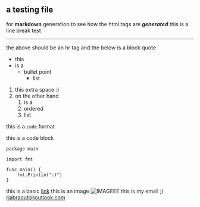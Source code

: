 ## a testing file

for **markdown** generation _to_ see how the html tags are **_generated_**
this is a  
line break test

---

the above should be an hr tag
and the below is a block quote

- this
- is a
  - bullet point
    - list

1. this
   extra space :)
2. on the other hand
   1. is a
   1. ordered
   1. list

this is a `code` format

this is a code block

```golang
package main

import fmt

func main() {
    fmt.Println(":)")
}
```

this is a basic [link](link.com)
this is an image ![IMAGEEE](../resources/bg.png)
this is my email ;\) <rjabraouti@outlook.com>
